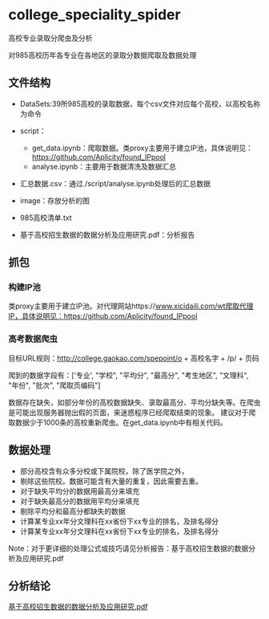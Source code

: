 # college_speciality_spider
高校专业录取分爬虫及分析

对985高校历年各专业在各地区的录取分数据爬取及数据处理

## 文件结构
* DataSets:39所985高校的录取数据，每个csv文件对应每个高校，以高校名称为命令

* script：
  - get_data.ipynb：爬取数据。类proxy主要用于建立IP池，具体说明见：https://github.com/Aplicity/found_IPpool
  - analyse.ipynb：主要用于数据清洗及数据汇总
* 汇总数据.csv：通过./script/analyse.ipynb处理后的汇总数据
* image：存放分析的图
* 985高校清单.txt
* 基于高校招生数据的数据分析及应用研究.pdf：分析报告

## 抓包
### 构建IP池
类proxy主要用于建立IP池。对代理网站https://www.xicidaili.com/wt爬取代理IP，具体说明见：https://github.com/Aplicity/found_IPpool

### 高考数据爬虫
目标URL规则：http://college.gaokao.com/spepoint/o + 高校名字 + /p/ + 页码

爬到的数据字段有：['专业', "学校", "平均分", "最高分", "考生地区", "文理科", "年份", "批次", "爬取页编码"]

数据存在缺失，如部分年份的高校数据缺失、录取最高分、平均分缺失等。在爬虫是可能出现服务器抛出假的页面，来迷惑程序已经爬取结束的现象。
建议对于爬取数据少于1000条的高校重新爬虫。在get_data.ipynb中有相关代码。

## 数据处理
* 部分高校含有众多分校或下属院校，除了医学院之外，
* 剔除这些院校。数据可能含有大量的重复，因此需要去重。
* 对于缺失平均分的数据用最高分来填充
* 对于缺失最高分的数据用平均分来填充
* 剔除平均分和最高分都缺失的数据
* 计算某专业xx年分文理科在xx省份下xx专业的排名，及排名得分
* 计算某专业xx年分文理科在xx省份下xx专业的排名，及排名得分

Note：对于更详细的处理公式或技巧请见分析报告：基于高校招生数据的数据分析及应用研究.pdf


## 分析结论
[基于高校招生数据的数据分析及应用研究.pdf](基于高校招生数据的数据分析及应用研究.pdf)
